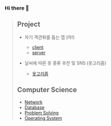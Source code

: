 ### Hi there 👋

<!--
**MyNameIsTaeYeong/MyNameIsTaeYeong** is a ✨ _special_ ✨ repository because its `README.md` (this file) appears on your GitHub profile.

Here are some ideas to get you started:

- 🔭 I’m currently working on ...
- 🌱 I’m currently learning ...
- 👯 I’m looking to collaborate on ...
- 🤔 I’m looking for help with ...
- 💬 Ask me about ...
- 📫 How to reach me: ...
- 😄 Pronouns: ...
- ⚡ Fun fact: ...
-->
> ## Project
>
> - 자기 객관화를 돕는 앱 (아!)
>   - [client](https://github.com/MyNameIsTaeYeong/oh)
>   - [server](https://github.com/MyNameIsTaeYeong/oh_server)
>
> - 날씨에 따른 옷 종류 추천 및 SNS (옷고리즘)
>   - [옷고리즘](https://github.com/the-ambitious/otgorithm-android)
> 
> ## Computer Science
>
> - [Network](https://velog.io/@imtaebari/series/%EB%84%A4%ED%8A%B8%EC%9B%8C%ED%81%AC)
> - [Database](https://velog.io/@imtaebari/series/%EB%8D%B0%EC%9D%B4%ED%84%B0%EB%B2%A0%EC%9D%B4%EC%8A%A4)
> - [Problem Solving](https://github.com/MyNameIsTaeYeong/Problem-Solving)
> - [Operating System](https://velog.io/@imtaebari/series/%EC%9A%B4%EC%98%81%EC%B2%B4%EC%A0%9C)
> 


